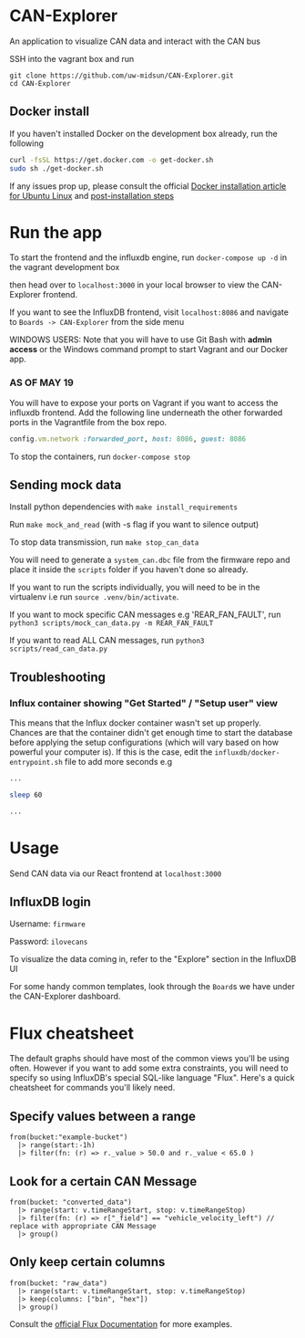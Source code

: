 # CAN-Explorer
An application to visualize CAN data and interact with the CAN bus

SSH into the vagrant box and run
```
git clone https://github.com/uw-midsun/CAN-Explorer.git
cd CAN-Explorer
```

## Docker install 
If you haven't installed Docker on the development box already, run the following
```bash
curl -fsSL https://get.docker.com -o get-docker.sh
sudo sh ./get-docker.sh
``` 

If any issues prop up, please consult the official [Docker installation article for Ubuntu Linux](https://docs.docker.com/engine/install/ubuntu/) and [post-installation steps](https://docs.docker.com/engine/install/linux-postinstall/)

# Run the app
To start the frontend and the influxdb engine, run 
`docker-compose up -d` in the vagrant development box

then head over to `localhost:3000` in your local browser to view the CAN-Explorer frontend.

If you want to see the InfluxDB frontend, visit `localhost:8086` and navigate to `Boards -> CAN-Explorer` from the side menu

WINDOWS USERS: Note that you will have to use Git Bash with __admin access__ or the Windows command prompt to start Vagrant and our Docker app. 

### AS OF MAY 19
You will have to expose your ports on Vagrant if you want to access the influxdb frontend. Add the following line underneath the other forwarded ports in the Vagrantfile from the box repo.

```ruby
config.vm.network :forwarded_port, host: 8086, guest: 8086
```

To stop the containers, run `docker-compose stop`

## Sending mock data
Install python dependencies with `make install_requirements`

Run `make mock_and_read` (with -s flag if you want to silence output)

To stop data transmission, run `make stop_can_data`

You will need to generate a `system_can.dbc` file from the firmware repo and place it inside the `scripts` folder if you haven't done so already. 

If you want to run the scripts individually, you will need to be in the virtualenv i.e run `source .venv/bin/activate`. 

If you want to mock specific CAN messages e.g 'REAR_FAN_FAULT', run `python3 scripts/mock_can_data.py -m REAR_FAN_FAULT`

If you want to read ALL CAN messages, run `python3 scripts/read_can_data.py`

## Troubleshooting

### Influx container showing "Get Started" / "Setup user" view
This means that the Influx docker container wasn't set up properly. Chances are that the container didn't get enough time to start the database before applying the setup configurations (which will vary based on how powerful your computer is). If this is the case, edit the `influxdb/docker-entrypoint.sh` file to add more seconds e.g 

```bash
...

sleep 60

...
```

# Usage

Send CAN data via our React frontend at `localhost:3000`

## InfluxDB login
Username: `firmware`

Password: `ilovecans`

To visualize the data coming in, refer to the "Explore" section in the InfluxDB UI

For some handy common templates, look through the `Board`s we have under the CAN-Explorer dashboard. 

# Flux cheatsheet
The default graphs should have most of the common views you'll be using often. However if you want to add some extra constraints, you will need to specify so using InfluxDB's special SQL-like language "Flux". Here's a quick cheatsheet for commands you'll likely need. 

## Specify values between a range 
```flux
from(bucket:"example-bucket")
  |> range(start:-1h)
  |> filter(fn: (r) => r._value > 50.0 and r._value < 65.0 )
```

## Look for a certain CAN Message
```flux
from(bucket: "converted_data")
  |> range(start: v.timeRangeStart, stop: v.timeRangeStop)
  |> filter(fn: (r) => r["_field"] == "vehicle_velocity_left") // replace with appropriate CAN Message
  |> group()
```

## Only keep certain columns 
```
from(bucket: "raw_data")
  |> range(start: v.timeRangeStart, stop: v.timeRangeStop)
  |> keep(columns: ["bin", "hex"])
  |> group()
```

Consult the [official Flux Documentation](https://docs.influxdata.com/influxdb/cloud/query-data/flux/) for more examples.
